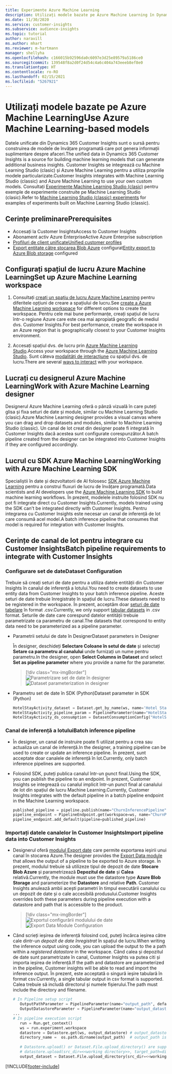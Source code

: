 ```yaml
---
title: Experimente Azure Machine Learning
description: Utilizați modele bazate pe Azure Machine Learning în Dynamics 365 Customer Insights.
ms.date: 11/30/2020
ms.service: customer-insights
ms.subservice: audience-insights
ms.topic: tutorial
author: naravill
ms.author: mhart
ms.reviewer: m-hartmann
manager: shellyha
ms.openlocfilehash: c166015b92596da0c6097e3d25e89579a5186ce0
ms.sourcegitcommit: 139548f8a2d0f24d54c4a6c404a743eeeb8ef8e0
ms.translationtype: HT
ms.contentlocale: ro-RO
ms.lasthandoff: 02/15/2021
ms.locfileid: "5267921"
---
```

# <a name="use-azure-machine-learning-based-models"></a><span data-ttu-id="d0cc1-103">Utilizați modele bazate pe Azure Machine Learning</span><span class="sxs-lookup"><span data-stu-id="d0cc1-103">Use Azure Machine Learning-based models</span></span>

<span data-ttu-id="d0cc1-104">Datele unificate din Dynamics 365 Customer Insights sunt o sursă pentru construirea de modele de învățare programată care pot genera informații suplimentare despre afaceri.</span><span class="sxs-lookup"><span data-stu-id="d0cc1-104">The unified data in Dynamics 365 Customer Insights is a source for building machine learning models that can generate additional business insights.</span></span> <span data-ttu-id="d0cc1-105">Customer Insights se integrează cu Machine Learning Studio (clasic) și Azure Machine Learning pentru a utiliza propriile modele particularizate.</span><span class="sxs-lookup"><span data-stu-id="d0cc1-105">Customer Insights integrates with Machine Learning Studio (classic) and Azure Machine Learning to use your own custom models.</span></span> <span data-ttu-id="d0cc1-106">Consultați [Experimente Machine Learning Studio (clasic)](machine-learning-studio-experiments.md) pentru exemple de experimente construite pe Machine Learning Studio (clasic).</span><span class="sxs-lookup"><span data-stu-id="d0cc1-106">Refer to [Machine Learning Studio (classic) experiments](machine-learning-studio-experiments.md) for examples of experiments built on Machine Learning Studio (classic).</span></span> 

## <a name="prerequisites"></a><span data-ttu-id="d0cc1-107">Cerințe preliminare</span><span class="sxs-lookup"><span data-stu-id="d0cc1-107">Prerequisites</span></span>

- <span data-ttu-id="d0cc1-108">Accesați la Customer Insights</span><span class="sxs-lookup"><span data-stu-id="d0cc1-108">Access to Customer Insights</span></span>
- <span data-ttu-id="d0cc1-109">Abonament activ Azure Enterprise</span><span class="sxs-lookup"><span data-stu-id="d0cc1-109">Active Azure Enterprise subscription</span></span>
- [<span data-ttu-id="d0cc1-110">Profiluri de client unificate</span><span class="sxs-lookup"><span data-stu-id="d0cc1-110">Unified customer profiles</span></span>](data-unification.md)
- <span data-ttu-id="d0cc1-111">[Export entitate către stocarea Blob Azure](export-azure-blob-storage.md) configurat</span><span class="sxs-lookup"><span data-stu-id="d0cc1-111">[Entity export to Azure Blob storage](export-azure-blob-storage.md) configured</span></span>

## <a name="set-up-azure-machine-learning-workspace"></a><span data-ttu-id="d0cc1-112">Configurați spațiul de lucru Azure Machine Learning</span><span class="sxs-lookup"><span data-stu-id="d0cc1-112">Set up Azure Machine Learning workspace</span></span>

1. <span data-ttu-id="d0cc1-113">Consultați [creați un spațiu de lucru Azure Machine Learning](https://docs.microsoft.com/azure/machine-learning/concept-workspace#-create-a-workspace) pentru diferitele opțiuni de creare a spațiului de lucru.</span><span class="sxs-lookup"><span data-stu-id="d0cc1-113">See [create a Azure Machine Learning workspace](https://docs.microsoft.com/azure/machine-learning/concept-workspace#-create-a-workspace) for different options to create the workspace.</span></span> <span data-ttu-id="d0cc1-114">Pentru cele mai bune performanțe, creați spațiul de lucru într-o regiune Azure care este cea mai apropiată geografic de mediul dvs. Customer Insights.</span><span class="sxs-lookup"><span data-stu-id="d0cc1-114">For best performance, create the workspace in an Azure region that is geographically closest to your Customer Insights environment.</span></span>

1. <span data-ttu-id="d0cc1-115">Accesați spațiul dvs. de lucru prin [Azure Machine Learning Studio](https://ml.azure.com/).</span><span class="sxs-lookup"><span data-stu-id="d0cc1-115">Access your workspace through the [Azure Machine Learning Studio](https://ml.azure.com/).</span></span> <span data-ttu-id="d0cc1-116">Sunt câteva [modalități de interacțiune](https://docs.microsoft.com/azure/machine-learning/concept-workspace#tools-for-workspace-interaction) cu spațiul dvs. de lucru.</span><span class="sxs-lookup"><span data-stu-id="d0cc1-116">There are several [ways to interact](https://docs.microsoft.com/azure/machine-learning/concept-workspace#tools-for-workspace-interaction) with your workspace.</span></span>

## <a name="work-with-azure-machine-learning-designer"></a><span data-ttu-id="d0cc1-117">Lucrați cu designerul Azure Machine Learning</span><span class="sxs-lookup"><span data-stu-id="d0cc1-117">Work with Azure Machine Learning designer</span></span>

<span data-ttu-id="d0cc1-118">Designerul Azure Machine Learning oferă o pânză vizuală în care puteți glisa și fixa seturi de date și module, similar cu Machine Learning Studio (clasic).</span><span class="sxs-lookup"><span data-stu-id="d0cc1-118">Azure Machine Learning designer provides a visual canvas where you can drag and drop datasets and modules, similar to Machine Learning Studio (classic).</span></span> <span data-ttu-id="d0cc1-119">Un canal de lot creat din designer poate fi integrată în Customer Insights dacă acestea sunt configurate corespunzător.</span><span class="sxs-lookup"><span data-stu-id="d0cc1-119">A batch pipeline created from the designer can be integrated into Customer Insights if they are configured accordingly.</span></span> 
   
## <a name="working-with-azure-machine-learning-sdk"></a><span data-ttu-id="d0cc1-120">Lucrul cu SDK Azure Machine Learning</span><span class="sxs-lookup"><span data-stu-id="d0cc1-120">Working with Azure Machine Learning SDK</span></span>

<span data-ttu-id="d0cc1-121">Specialiștii în date și dezvoltatorii de AI folosesc [SDK Azure Machine Learning](https://docs.microsoft.com/python/api/overview/azure/ml/?view=azure-ml-py&preserve-view=true) pentru a construi fluxuri de lucru de învățare programată.</span><span class="sxs-lookup"><span data-stu-id="d0cc1-121">Data scientists and AI developers use the [Azure Machine Learning SDK](https://docs.microsoft.com/python/api/overview/azure/ml/?view=azure-ml-py&preserve-view=true) to build machine learning workflows.</span></span> <span data-ttu-id="d0cc1-122">În prezent, modelele instruite folosind SDK nu pot fi integrate direct cu Customer Insights.</span><span class="sxs-lookup"><span data-stu-id="d0cc1-122">Currently, models trained using the SDK can't be integrated directly with Customer Insights.</span></span> <span data-ttu-id="d0cc1-123">Pentru integrarea cu Customer Insights este necesar un canal de inferență de lot care consumă acel model.</span><span class="sxs-lookup"><span data-stu-id="d0cc1-123">A batch inference pipeline that consumes that model is required for integration with Customer Insights.</span></span>

## <a name="batch-pipeline-requirements-to-integrate-with-customer-insights"></a><span data-ttu-id="d0cc1-124">Cerințe de canal de lot pentru integrare cu Customer Insights</span><span class="sxs-lookup"><span data-stu-id="d0cc1-124">Batch pipeline requirements to integrate with Customer Insights</span></span>

### <a name="dataset-configuration"></a><span data-ttu-id="d0cc1-125">Configurare set de date</span><span class="sxs-lookup"><span data-stu-id="d0cc1-125">Dataset Configuration</span></span>

<span data-ttu-id="d0cc1-126">Trebuie să creați seturi de date pentru a utiliza datele entității din Customer Insights în canalul de inferență a lotului.</span><span class="sxs-lookup"><span data-stu-id="d0cc1-126">You need to create datasets to use entity data from Customer Insights to your batch inference pipeline.</span></span> <span data-ttu-id="d0cc1-127">Aceste seturi de date trebuie înregistrate în spațiul de lucru.</span><span class="sxs-lookup"><span data-stu-id="d0cc1-127">These datasets need to be registered in the workspace.</span></span> <span data-ttu-id="d0cc1-128">În prezent, acceptăm doar [seturi de date tabelare](https://docs.microsoft.com/azure/machine-learning/how-to-create-register-datasets#tabulardataset) în format .csv.</span><span class="sxs-lookup"><span data-stu-id="d0cc1-128">Currently, we only support [tabular datasets](https://docs.microsoft.com/azure/machine-learning/how-to-create-register-datasets#tabulardataset) in .csv format.</span></span> <span data-ttu-id="d0cc1-129">Seturile de date care corespund datelor entității trebuie parametrizate ca parametru de canal.</span><span class="sxs-lookup"><span data-stu-id="d0cc1-129">The datasets that correspond to entity data need to be parameterized as a pipeline parameter.</span></span>
   
* <span data-ttu-id="d0cc1-130">Parametrii setului de date în Designer</span><span class="sxs-lookup"><span data-stu-id="d0cc1-130">Dataset parameters in Designer</span></span>
   
     <span data-ttu-id="d0cc1-131">În designer, deschideți **Selectare Coloane în setul de date** și selectați **Setare ca parametru al canalului** unde furnizați un nume pentru parametru.</span><span class="sxs-lookup"><span data-stu-id="d0cc1-131">In the designer, open **Select Columns in Dataset** and select **Set as pipeline parameter** where you provide a name for the parameter.</span></span>

     > [!div class="mx-imgBorder"]
     > <span data-ttu-id="d0cc1-132">![Parametrizare set de date în designer](media/intelligence-designer-dataset-parameters.png "Parametrizare set de date în designer")</span><span class="sxs-lookup"><span data-stu-id="d0cc1-132">![Dataset parameterization in designer](media/intelligence-designer-dataset-parameters.png "Dataset parameterization in designer")</span></span>
   
* <span data-ttu-id="d0cc1-133">Parametru set de date în SDK (Python)</span><span class="sxs-lookup"><span data-stu-id="d0cc1-133">Dataset parameter in SDK (Python)</span></span>
   
   ```python
   HotelStayActivity_dataset = Dataset.get_by_name(ws, name='Hotel Stay Activity Data')
   HotelStayActivity_pipeline_param = PipelineParameter(name="HotelStayActivity_pipeline_param", default_value=HotelStayActivity_dataset)
   HotelStayActivity_ds_consumption = DatasetConsumptionConfig("HotelStayActivity_dataset", HotelStayActivity_pipeline_param)
   ```

### <a name="batch-inference-pipeline"></a><span data-ttu-id="d0cc1-134">Canal de inferență a lotului</span><span class="sxs-lookup"><span data-stu-id="d0cc1-134">Batch inference pipeline</span></span>
  
* <span data-ttu-id="d0cc1-135">În designer, un canal de instruire poate fi utilizat pentru a crea sau actualiza un canal de inferență.</span><span class="sxs-lookup"><span data-stu-id="d0cc1-135">In the designer, a training pipeline can be used to create or update an inference pipeline.</span></span> <span data-ttu-id="d0cc1-136">În prezent, sunt acceptate doar canalele de inferență în lot.</span><span class="sxs-lookup"><span data-stu-id="d0cc1-136">Currently, only batch inference pipelines are supported.</span></span>

* <span data-ttu-id="d0cc1-137">Folosind SDK, puteți publica canalul într-un punct final.</span><span class="sxs-lookup"><span data-stu-id="d0cc1-137">Using the SDK, you can publish the pipeline to an endpoint.</span></span> <span data-ttu-id="d0cc1-138">În prezent, Customer Insights se integrează cu canalul implicit într-un punct final al canalului de lot din spațiul de lucru Machine Learning.</span><span class="sxs-lookup"><span data-stu-id="d0cc1-138">Currently, Customer Insights integrates with the default pipeline in a batch pipeline endpoint in the Machine Learning workspace.</span></span>
   
   ```python
   published_pipeline = pipeline.publish(name="ChurnInferencePipeline", description="Published Churn Inference pipeline")
   pipeline_endpoint = PipelineEndpoint.get(workspace=ws, name="ChurnPipelineEndpoint") 
   pipeline_endpoint.add_default(pipeline=published_pipeline)
   ```

### <a name="import-pipeline-data-into-customer-insights"></a><span data-ttu-id="d0cc1-139">Importați datele canalelor în Customer Insights</span><span class="sxs-lookup"><span data-stu-id="d0cc1-139">Import pipeline data into Customer Insights</span></span>

* <span data-ttu-id="d0cc1-140">Designerul oferă [modulul Export date](https://docs.microsoft.com/azure/machine-learning/algorithm-module-reference/export-data) care permite exportarea ieșirii unui canal în stocarea Azure.</span><span class="sxs-lookup"><span data-stu-id="d0cc1-140">The designer provides the [Export Data module](https://docs.microsoft.com/azure/machine-learning/algorithm-module-reference/export-data) that allows the output of a pipeline to be exported to Azure storage.</span></span> <span data-ttu-id="d0cc1-141">În prezent, modulul trebuie să utilizeze tipul de depozit de date **Stocare Blob Azure** și parametrizează **Depozitul de date** și **Calea** relativă.</span><span class="sxs-lookup"><span data-stu-id="d0cc1-141">Currently, the module must use the datastore type **Azure Blob Storage** and parameterize the **Datastore** and relative **Path**.</span></span> <span data-ttu-id="d0cc1-142">Customer Insights anulează ambii acești parametri în timpul executării canalului cu un depozit de date și o cale accesibilă produsului.</span><span class="sxs-lookup"><span data-stu-id="d0cc1-142">Customer Insights overrides both these parameters during pipeline execution with a datastore and path that is accessible to the product.</span></span>
   > [!div class="mx-imgBorder"]
   > <span data-ttu-id="d0cc1-143">![Exportul configurării modulului de date](media/intelligence-designer-importdata.png "Exportul configurării modulului de date")</span><span class="sxs-lookup"><span data-stu-id="d0cc1-143">![Export Data Module Configuration](media/intelligence-designer-importdata.png "Export Data Module Configuration")</span></span>
   
* <span data-ttu-id="d0cc1-144">Când scrieți ieșirea de inferență folosind cod, puteți încărca ieșirea către cale dintr-un *depozit de date înregistrat* în spațiul de lucru.</span><span class="sxs-lookup"><span data-stu-id="d0cc1-144">When writing the inference output using code, you can upload the output to the a path within a *registered datastore* in the workspace.</span></span> <span data-ttu-id="d0cc1-145">Când calea și depozitul de date sunt parametrizate în canal, Customer Insights va putea citi și importa ieșirea de inferență.</span><span class="sxs-lookup"><span data-stu-id="d0cc1-145">If the path and datastore are parameterized in the pipeline, Customer insights will be able to read and import the inference output.</span></span> <span data-ttu-id="d0cc1-146">În prezent, este acceptată o singură ieșire tabulară în format csv.</span><span class="sxs-lookup"><span data-stu-id="d0cc1-146">Currently, a single tabular output in csv format is supported.</span></span> <span data-ttu-id="d0cc1-147">Calea trebuie să includă directorul și numele fișierului.</span><span class="sxs-lookup"><span data-stu-id="d0cc1-147">The path must include the directory and filename.</span></span>

   ```python
   # In Pipeline setup script
      OutputPathParameter = PipelineParameter(name="output_path", default_value="HotelChurnOutput/HotelChurnOutput.csv")
      OutputDatastoreParameter = PipelineParameter(name="output_datastore", default_value="workspaceblobstore")
   ...
   # In pipeline execution script
      run = Run.get_context()
      ws = run.experiment.workspace
      datastore = Datastore.get(ws, output_datastore) # output_datastore is parameterized
      directory_name =  os.path.dirname(output_path)  # output_path is parameterized.
      
      # Datastore.upload() or Dataset.File.upload_directory() are supported methods to uplaod the data
      # datastore.upload(src_dir=<<working directory>>, target_path=directory_name, overwrite=False, show_progress=True)
      output_dataset = Dataset.File.upload_directory(src_dir=<<working directory>>, target = (datastore, directory_name)) # Remove trailing "/" from directory_name
   ```


[!INCLUDE[footer-include](../includes/footer-banner.md)]